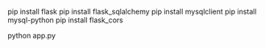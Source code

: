 pip install flask
pip install flask_sqlalchemy
pip install mysqlclient
pip install mysql-python
pip install flask_cors

python app.py